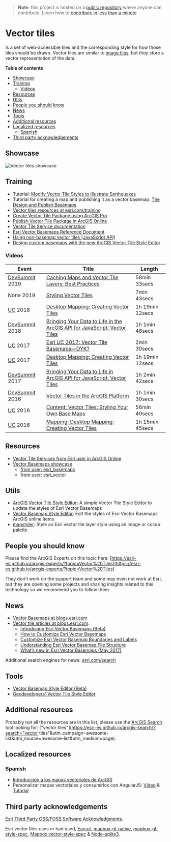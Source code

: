 > **Note**: this project is hosted on a [public repository](https://github.com/hhkaos/awesome-arcgis) where anyone can contribute. Learn how to [contribute in less than a minute](https://github.com/hhkaos/awesome-arcgis/blob/master/CONTRIBUTING.md#contributions).

# Vector tiles
Is a set of web-accessible tiles and the corresponding style for how those tiles should be drawn. Vector tiles are similar to [image tiles](../image-tiles/README.md), but they store a vector representation of the data.

<!-- START doctoc generated TOC please keep comment here to allow auto update -->
<!-- DON'T EDIT THIS SECTION, INSTEAD RE-RUN doctoc TO UPDATE -->
**Table of contents**

- [Showcase](#showcase)
- [Training](#training)
  - [Videos](#videos)
- [Resources](#resources)
- [Utils](#utils)
- [People you should know](#people-you-should-know)
- [News](#news)
- [Tools](#tools)
- [Additional resources](#additional-resources)
- [Localized resources](#localized-resources)
  - [Spanish](#spanish)
- [Third party acknowledgements](#third-party-acknowledgements)

<!-- END doctoc generated TOC please keep comment here to allow auto update -->

## Showcase
![Vector tiles showcase](https://github.com/esri-es/arcgis-vector-tiles/raw/master/images/Vector%20Tile%20Showcase.gif?raw=true)

## Training

* Tutorial: [Modify Vector Tile Styles to Illustrate Earthquakes](https://learn.arcgis.com/en/projects/modify-vector-tile-styles-to-illustrate-earthquakes/)
* Tutorial for creating a map and publishing it as a vector basemap: [The Design and Publish Basemaps﻿](http://learn.arcgis.com/en/projects/design-and-publish-basemaps/)
* [Vector tiles resources at esri.com/training](https://www.esri.com/training/Bookmark/rkecrk9Yl)
* [Create Vector Tile Package using ArcGIS Pro](http://pro.arcgis.com/en/pro-app/tool-reference/data-management/create-vector-tile-package.htm)
* [Publish Vector Tile Package in ArcGIS Online](http://doc.arcgis.com/en/arcgis-online/share-maps/publish-tiles.htm#ESRI_SECTION1_D7F82432E5DD479DA47B4C9DD657610E)
* [Vector Tile Service documentation](http://server.arcgis.com/en/server/latest/publish-services/windows/vector-tile-services.htm)
* [Esri Vector Basemaps Reference Document](https://www.arcgis.com/home/item.html?id=f0b44a7e86b84109920e23e1e09d38a8)
* [Using non-basemap vector tiles (JavaScript API)](http://odoe.net/blog/using-non-basemap-vector-tiles/)
* [Design custom basemaps with the new ArcGIS Vector Tile Style Editor](https://www.esri.com/arcgis-blog/products/developers/mapping/design-custom-basemaps-with-the-new-arcgis-vector-tile-style-editor/)

### Videos

|Event|Title|Length|
|---|---|---|
|[DevSummit](http://www.esri.com/events/devsummit) 2019|[Caching Maps and Vector Tile Layers: Best Practices](https://www.youtube.com/watch?v=ZUSXmbUb9HU)|58min 33secs
|None 2019|[Styling Vector Tiles](https://www.youtube.com/watch?v=O54D0kilFtc)|7min 43secs
|[UC](http://www.esri.com/about/events/uc) 2018|[Desktop Mapping: Creating Vector Tiles](https://www.youtube.com/watch?v=dqKsEos1iSw)|1h 19min 12secs
|[DevSummit](http://www.esri.com/events/devsummit) 2018|[Bringing Your Data to Life in the ArcGIS API for JavaScript: Vector Tiles](https://www.youtube.com/watch?v=Pw3RXqEBvn4)|1h 1min 48secs
|[UC](http://www.esri.com/about/events/uc) 2017|[Esri UC 2017: Vector Tile Basemaps—DYK?](https://www.youtube.com/watch?v=GxbTqCMlvBA)|2min 30secs
|[UC](http://www.esri.com/about/events/uc) 2017|[Desktop Mapping: Creating Vector Tiles](https://www.youtube.com/watch?v=dqKsEos1iSw)| 1h 19min 12secs|
|[DevSummit](http://www.esri.com/events/devsummit) 2017|[Bringing Your Data to Life in ArcGIS API for JavaScript: Vector Tiles](http://www.esri.com/videos/watch?videoid=5015&channelid=LegacyVideo&isLegacy=true&title=vector-tiles-in-the-arcgis-platform)|1h 2min 42secs
|[DevSummit](http://www.esri.com/events/devsummit) 2016|[Vector Tiles in the ArcGIS Platform](http://www.esri.com/videos/watch?videoid=5015&channelid=LegacyVideo&isLegacy=true&title=vector-tiles-in-the-arcgis-platform)|1h 1min 30secs
|[UC](http://www.esri.com/about/events/uc) 2016|[Content: Vector Tiles: Styling Your Own Base Maps](http://www.esri.com/videos/watch?videoid=rYo2YUIM6Yk&title=content:-vector-tiles:-styling-your-own-base-maps)|56min 49secs
|[UC](http://www.esri.com/about/events/uc) 2016|[Mapping: Desktop Mapping: Creating Vector Tiles](http://www.esri.com/videos/watch?videoid=L2ds2rb-d5c&title=mapping:-desktop-mapping:-creating-vector-tiles)| 1h 15min 45secs

## Resources

* [Vector Tile Services from Esri user in ArcGIS Online](https://www.arcgis.com/home/search.html?q=group%3A30de8da907d240a0bccd5ad3ff25ef4a%20type%3A%22Vector%20Tile%20Service%22&start=1&sortOrder=desc&sortField=numviews#content)
* [Vector Basemaps showcase](https://github.com/esri-es/arcgis-vector-tiles)
  * [from user: esri_basemaps ](http://www.arcgis.com/home/search.html?q=owner%3Aesri_basemaps&focus=layers-weblayers&restrict=false)
  * [from user: esri_vector](http://www.arcgis.com/home/search.html?q=owner%3Aesri_vector&focus=layers-weblayers&restrict=false)

## Utils
* [ArcGIS Vector Tile Style Editor](https://github.com/Esri/arcgis-vectortile-style-editor): A simple Vector Tile Style Editor to update the styles of Esri Vector Basemaps
* [Vector Basemap Style Editor](https://github.com/jgrayson-apl/VectorBasemapStyleEditor): Edit the styles of Esri Vector Basemaps ArcGIS online items
* [mapstyler](https://esri-es.github.io/awesome-arcgis/arcgis/content/data-storage/service-types/map-service/tile-map-service/vector-tiles/): Style an Esri vector tile layer style using an image or colour palette

## People you should know
Please find the ArcGIS Experts on this topic here: [https://esri-es.github.io/arcgis-experts/?topic=Vector%20Tiles](https://esri-es.github.io/arcgis-experts/?topic=Vector%20Tiles)

They don't work on the support team and some may even not work at Esri,
but they are opening some projects and sharing insights related to this
technology so we recommend you to follow them.

## News
* [Vector Basemaps at blogs.esri.com](https://blogs.esri.com/esri/arcgis/tag/vector-basemap/)
* [Vector tile articles at blogs.esri.com](https://blogs.esri.com/esri/arcgis/tag/vector-tile/):
    * [Introducing Esri Vector Basemaps (Beta)](https://blogs.esri.com/esri/arcgis/2015/11/18/introducing-esri-vector-basemaps-beta/)
    * [How to Customize Esri Vector Basemaps](https://blogs.esri.com/esri/arcgis/2015/11/19/how-to-customize-esri-vector-basemaps/)
    * [Customize Esri Vector Basemap Boundaries and Labels](https://blogs.esri.com/esri/arcgis/2015/11/23/customize-esri-vector-basemap-boundaries-and-labels/)
    * [Understanding Esri Vector Basemap File Structure](https://blogs.esri.com/esri/arcgis/2015/12/02/understanding-esri-vector-basemap-file-structure/)
    * [What’s new in Esri Vector Basemaps (May 2017)](https://blogs.esri.com/esri/arcgis/2017/05/04/whats-new-in-esri-vector-basemaps-may-2017/)

Additional search engines for news: [esri.com/search](http://www.esri.com/search?filter=Blogs&q=vector%20tiles&search=Search)

## Tools

* [Vector Basemap Style Editor (Beta)](https://maps.esri.com/jg/vectorbasemapstyleeditor/)
* [Geodevelopers' Vector Tile Style Editor](https://developers.arcgis.com/vector-tile-style-editor/)

## Additional resources

Probably not all the resources are in this list, please use the [ArcGIS Search](https://esri-es.github.io/arcgis-search/) tool looking for: ["vector tiles"](https://esri-es.github.io/arcgis-search/?search="vector tiles"&utm_campaign=awesome-list&utm_source=awesome-list&utm_medium=page).

## Localized resources

### Spanish
* [Introducción a los mapas vectoriales de ArcGIS](http://www.geodevelopers.org/academy/)
* Personalizar mapas vectoriales y consumirlos con AngularJS: [Vídeo](http://www.geodevelopers.org/academy/) & [Tutorial](https://docs.google.com/document/d/1VJ2gU8HZ7rkBXg_mtPYJl34rtGqLVKbbIc9HZ-fKByg/edit?usp=sharing)

## Third party acknowledgements

[Esri Third Party OSS/FOSS Software Acknowledgments](http://www.esri.com/~/media/Files/Pdfs/legal/pdfs/third-party-software-acknowledgements.pdf).

Esri vector tiles uses or had used, [Earcut](https://github.com/mapbox/earcut), [mapbox-gl-native](https://github.com/mapbox/mapbox-gl-native), [mapbox-gl-style-spec](https://github.com/mapbox/mapbox-gl-style-spec), [Mapbox vector-style-spec](https://github.com/mapbox/vector-tile-spec) & [Node-sqlite3](https://github.com/mapbox/node-sqlite3).
